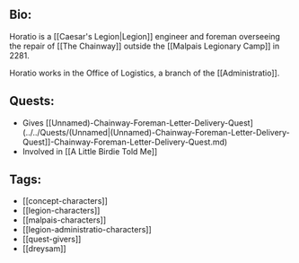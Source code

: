 ## Bio:

Horatio is a [[Caesar's Legion|Legion]] engineer and foreman overseeing the repair of [[The Chainway]] outside the [[Malpais Legionary Camp]] in 2281. 

Horatio works in the Office of Logistics, a branch of the [[Administratio]].

## Quests:

- Gives [[Unnamed)-Chainway-Foreman-Letter-Delivery-Quest](../../Quests/(Unnamed|(Unnamed)-Chainway-Foreman-Letter-Delivery-Quest]]-Chainway-Foreman-Letter-Delivery-Quest.md)
- Involved in [[A Little Birdie Told Me]]

## Tags:

- [[concept-characters]]
- [[legion-characters]]
- [[malpais-characters]]
- [[legion-administratio-characters]]
- [[quest-givers]]
- [[dreysam]]